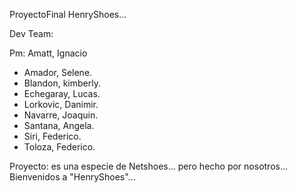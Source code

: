 ProyectoFinal HenryShoes...

Dev Team:

Pm: Amatt, Ignacio

- Amador, Selene.
- Blandon, kimberly.
- Echegaray, Lucas.
- Lorkovic, Danimir.
- Navarre, Joaquin.
- Santana, Angela.
- Siri, Federico.
- Toloza, Federico.

Proyecto: es una especie de Netshoes... pero hecho por nosotros... Bienvenidos a "HenryShoes"...
